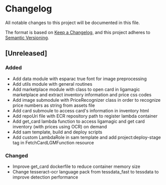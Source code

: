 # Changelog

All notable changes to this project will be documented in this file.

The format is based on [Keep a Changelog](https://keepachangelog.com/en/1.0.0/),
and this project adheres to [Semantic Versioning](https://semver.org/spec/v2.0.0.html).

## [Unreleased]

### Added
- Add data module with esparac true font for image preprocessing
- Add utils module with general routines
- Add marketplace module with class to open card in ligamagic marketplace and extract inventory information and price css codes
- Add image submodule with PriceRecognizer class in order to recognize price numbers as string from assets file
- Add card submoule to access card's information in inventory html
- Add repoUri file with ECR repository path to register lambda container
- Add get_card lambda function to access ligamagic and get card inventory (with prices using OCR) on demand
- Add sam template, build and deploy scripts
- Add custom LambdaRole in sam template and add project:deploy-stage tag in FetchCardLGMFunction resource

### Changed
- Improve get_card dockerfile to reduce container memory size
- Change tesseract-ocr language pack from tessdata_fast to tessdata to improve detection performance
